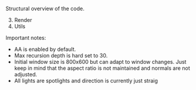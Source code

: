 Structural overview of the code.



3. Render
4. Utils

Important notes:
- AA is enabled by default.
- Max recursion depth is hard set to 30.
- Initial window size is 800x600 but can adapt to window changes. Just keep in mind that the aspect ratio is not maintained and normals are not adjusted.
- All lights are spotlights and direction is currently just straig
